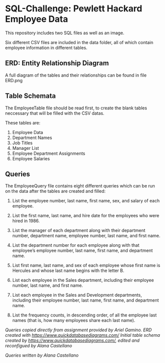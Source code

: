 # SQL-Challenge: Pewlett Hackard Employee Data #

This repository includes two SQL files as well as an image.  

Six different CSV files are included in the data folder, all of which contain employee information in different tables.  

## ERD: Entity Relationship Diagram ##
A full diagram of the tables and their relationships can be found in file ERD.png

## Table Schemata ##
The EmployeeTable file should be read first, to create the blank tables neccessary that will be filled with the CSV datas.  

These tables are:
1. Employee Data
2. Department Names
3. Job Titles
4. Manager List
5. Employee Department Assignments
6. Employee Salaries

## Queries ##
The EmployeeQuery file contains eight different queries which can be run on the data after the tables are created and filled:

1. List the employee number, last name, first name, sex, and salary of each employee.

2. List the first name, last name, and hire date for the employees who were hired in 1986.

3. List the manager of each department along with their department number, department name, employee number, last name, and first name.

4. List the department number for each employee along with that employee’s employee number, last name, first name, and department name.

5. List first name, last name, and sex of each employee whose first name is Hercules and whose last name begins with the letter B.

6. List each employee in the Sales department, including their employee number, last name, and first name.

7. List each employee in the Sales and Development departments, including their employee number, last name, first name, and department name.

8. List the frequency counts, in descending order, of all the employee last names (that is, how many employees share each last name).


*Queries copied directly from assignment provided by Ariel Gamino.*
*ERD created with https://www.quickdatabasediagrams.com/*
*Initial table schema created by https://www.quickdatabasediagrams.com/, edited and reconfigued by Alana Castellano*

*Queries written by Alana Castellano*
